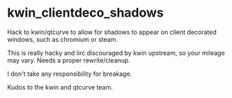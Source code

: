 kwin_clientdeco_shadows
=======================

Hack to kwin/qtcurve to allow for shadows to appear on client decorated windows,
such as chromium or steam.

This is really hacky and iirc discouraged by kwin upstream, so your mileage may
vary. Needs a proper rewrite/cleanup.

I don't take any responsibility for breakage.

Kudos to the kwin and qtcurve team.
